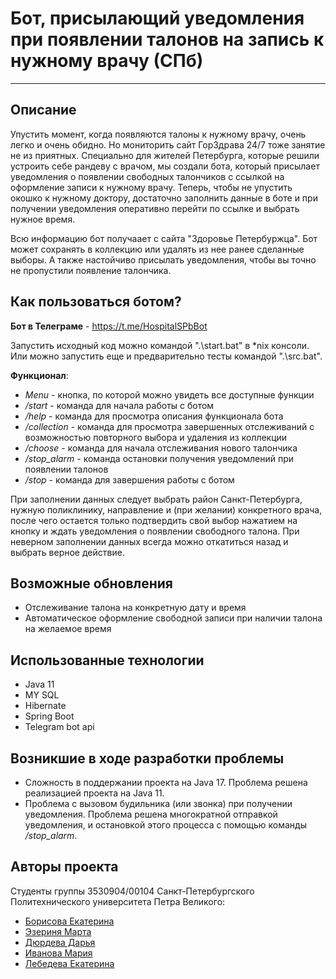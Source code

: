 # Бот, присылающий уведомления при появлении талонов на запись к нужному врачу (СПб)

____

## Описание

Упустить момент, когда появляются талоны к нужному врачу, очень легко и очень обидно. Но мониторить сайт ГорЗдрава 24/7
тоже занятие не из приятных. Специально для жителей Петербурга, которые решили устроить себе рандеву с врачом, мы
создали бота, который присылает уведомления о появлении свободных талончиков с ссылкой на оформление записи к нужному
врачу. Теперь, чтобы не упустить окошко к нужному доктору, достаточно заполнить данные в боте и при получении
уведомления оперативно перейти по ссылке и выбрать нужное время.

Всю информацию бот получаает с сайта "Здоровье Петербуржца". Бот может сохранять в коллекцию или удалять из нее ранее
сделанные выборы. А также настойчиво присылать уведомления, чтобы вы точно не пропустили появление талончика.

## Как пользоваться ботом?

**Бот в Телеграме** - https://t.me/HospitalSPbBot

Запустить исходный код можно командой ".\start.bat" в *nix консоли. Или можно запустить еще и предварительно тесты командой ".\src.bat".

**Функционал**:

* *Menu* - кнопка, по которой можно увидеть все доступные функции
* */start* - команда для начала работы с ботом
* */help* - команда для просмотра описания функционала бота
* */collection* - команда для просмотра завершенных отслеживаний с возможностью повторного выбора и удаления из
  коллекции
* */choose* - команда для начала отслеживания нового талончика
* */stop_alarm* - команда остановки получения уведомлений при появлении талонов
* */stop* - команда для завершения работы с ботом

При заполнении данных следует выбрать район Санкт-Петербурга, нужную поликлинику, направление и (при желании)
конкретного врача, после чего остается только подтвердить свой выбор нажатием на кнопку и ждать уведомления о появлении
свободного талона. При неверном заполнении данных всегда можно откатиться назад и выбрать верное действие.

## Возможные обновления

* Отслеживание талона на конкретную дату и время
* Автоматическое оформление свободной записи при наличии талона на желаемое время

## Использованные технологии

* Java 11
* MY SQL
* Hibernate
* Spring Boot
* Telegram bot api

## Возникшие в ходе разработки проблемы

* Сложность в поддержании проекта на Java 17. Проблема решена реализацией проекта на Java 11.
* Проблема с вызовом будильника (или звонка) при получении уведомления. Проблема решена многократной отправкой
  уведомления, и остановкой этого процесса с помощью команды */stop_alarm*.

## Авторы проекта

Студенты группы 3530904/00104 Санкт-Петербургского Политехнического университета Петра Великого:

* [Борисова Екатерина](https://github.com/KateBor)
* [Эзериня Марта](https://github.com/Martulik)
* [Дюрдева Дарья](https://github.com/DariaDiurdeva)
* [Иванова Мария](https://github.com/maryshekk)
* [Лебедева Екатерина](https://github.com/w0lframm)

